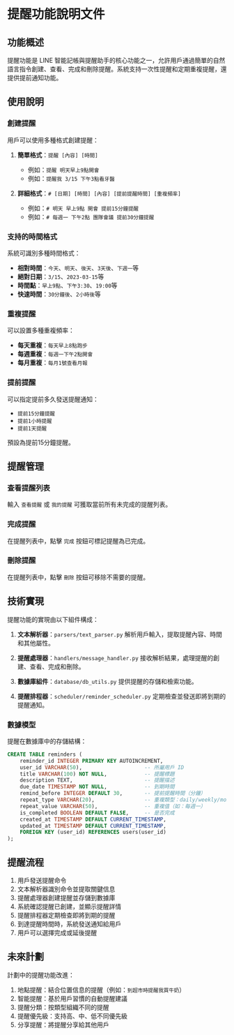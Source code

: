 # 提醒功能說明文件

## 功能概述

提醒功能是 LINE 智能記帳與提醒助手的核心功能之一，允許用戶通過簡單的自然語言指令創建、查看、完成和刪除提醒。系統支持一次性提醒和定期重複提醒，還提供提前通知功能。

## 使用說明

### 創建提醒

用戶可以使用多種格式創建提醒：

1. **簡單格式**：`提醒 [內容] [時間]`
   - 例如：`提醒 明天早上9點開會`
   - 例如：`提醒我 3/15 下午3點看牙醫`

2. **詳細格式**：`# [日期] [時間] [內容] [提前提醒時間] [重複頻率]`
   - 例如：`# 明天 早上9點 開會 提前15分鐘提醒`
   - 例如：`# 每週一 下午2點 團隊會議 提前30分鐘提醒`

### 支持的時間格式

系統可識別多種時間格式：

- **相對時間**：`今天`、`明天`、`後天`、`3天後`、`下週一`等
- **絕對日期**：`3/15`、`2023-03-15`等
- **時間點**：`早上9點`、`下午3:30`、`19:00`等
- **快速時間**：`30分鐘後`、`2小時後`等

### 重複提醒

可以設置多種重複頻率：

- **每天重複**：`每天早上8點跑步`
- **每週重複**：`每週一下午2點開會`
- **每月重複**：`每月1號查看月報`

### 提前提醒

可以指定提前多久發送提醒通知：

- `提前15分鐘提醒`
- `提前1小時提醒`
- `提前1天提醒`

預設為提前15分鐘提醒。

## 提醒管理

### 查看提醒列表

輸入 `查看提醒` 或 `我的提醒` 可獲取當前所有未完成的提醒列表。

### 完成提醒

在提醒列表中，點擊 `完成` 按鈕可標記提醒為已完成。

### 刪除提醒

在提醒列表中，點擊 `刪除` 按鈕可移除不需要的提醒。

## 技術實現

提醒功能的實現由以下組件構成：

1. **文本解析器**：`parsers/text_parser.py` 解析用戶輸入，提取提醒內容、時間和其他屬性。

2. **提醒處理器**：`handlers/message_handler.py` 接收解析結果，處理提醒的創建、查看、完成和刪除。

3. **數據庫組件**：`database/db_utils.py` 提供提醒的存儲和檢索功能。

4. **提醒排程器**：`scheduler/reminder_scheduler.py` 定期檢查並發送即將到期的提醒通知。

### 數據模型

提醒在數據庫中的存儲結構：

```sql
CREATE TABLE reminders (
    reminder_id INTEGER PRIMARY KEY AUTOINCREMENT,
    user_id VARCHAR(50),                    -- 所屬用戶 ID
    title VARCHAR(100) NOT NULL,            -- 提醒標題
    description TEXT,                       -- 提醒描述
    due_date TIMESTAMP NOT NULL,            -- 到期時間
    remind_before INTEGER DEFAULT 30,       -- 提前提醒時間（分鐘）
    repeat_type VARCHAR(20),                -- 重複類型：daily/weekly/monthly/yearly
    repeat_value VARCHAR(50),               -- 重複值（如：每週一）
    is_completed BOOLEAN DEFAULT FALSE,     -- 是否完成
    created_at TIMESTAMP DEFAULT CURRENT_TIMESTAMP,
    updated_at TIMESTAMP DEFAULT CURRENT_TIMESTAMP,
    FOREIGN KEY (user_id) REFERENCES users(user_id)
);
```

## 提醒流程

1. 用戶發送提醒命令
2. 文本解析器識別命令並提取關鍵信息
3. 提醒處理器創建提醒並存儲到數據庫
4. 系統確認提醒已創建，並顯示提醒詳情
5. 提醒排程器定期檢查即將到期的提醒
6. 到達提醒時間時，系統發送通知給用戶
7. 用戶可以選擇完成或延後提醒

## 未來計劃

計劃中的提醒功能改進：

1. 地點提醒：結合位置信息的提醒（例如：`到超市時提醒我買牛奶`）
2. 智能提醒：基於用戶習慣的自動提醒建議
3. 提醒分類：按類型組織不同的提醒
4. 提醒優先級：支持高、中、低不同優先級
5. 分享提醒：將提醒分享給其他用戶 